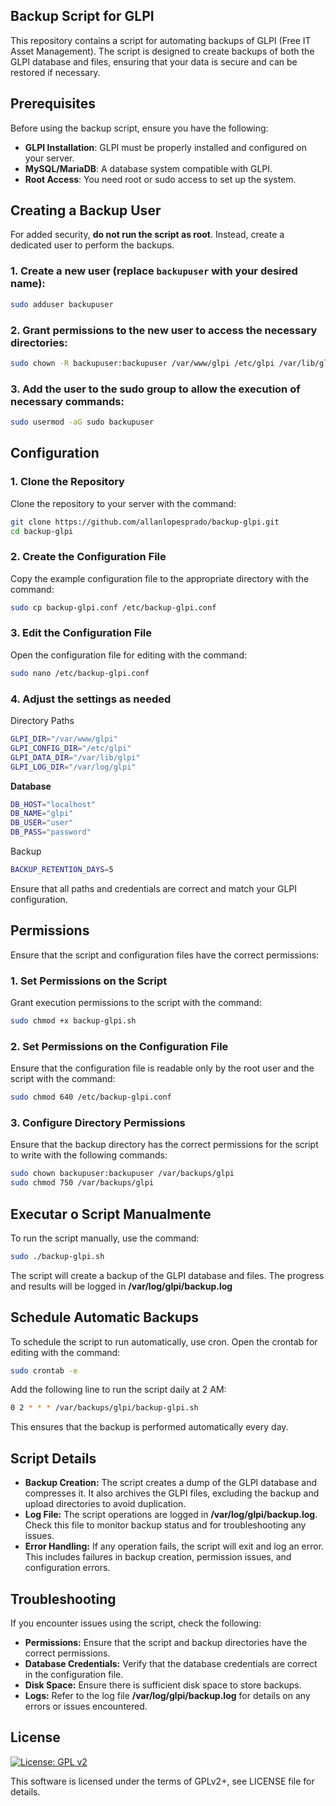 ## Backup Script for GLPI

This repository contains a script for automating backups of GLPI (Free IT Asset Management). The script is designed to create backups of both the GLPI database and files, ensuring that your data is secure and can be restored if necessary.

## Prerequisites

Before using the backup script, ensure you have the following:

- **GLPI Installation**: GLPI must be properly installed and configured on your server.
- **MySQL/MariaDB**: A database system compatible with GLPI.
- **Root Access**: You need root or sudo access to set up the system.

## Creating a Backup User

For added security, **do not run the script as root**. Instead, create a dedicated user to perform the backups.

### 1. Create a new user (replace `backupuser` with your desired name):

```bash
sudo adduser backupuser
```

### 2. Grant permissions to the new user to access the necessary directories:

```bash
sudo chown -R backupuser:backupuser /var/www/glpi /etc/glpi /var/lib/glpi /var/log/glpi
```

### 3. Add the user to the sudo group to allow the execution of necessary commands:

```bash
sudo usermod -aG sudo backupuser
```

## Configuration

### 1. Clone the Repository

Clone the repository to your server with the command:

```bash
git clone https://github.com/allanlopesprado/backup-glpi.git
cd backup-glpi
```

### 2. Create the Configuration File
Copy the example configuration file to the appropriate directory with the command:

```bash
sudo cp backup-glpi.conf /etc/backup-glpi.conf
```

### 3. Edit the Configuration File
Open the configuration file for editing with the command:

```bash
sudo nano /etc/backup-glpi.conf
```

### 4. Adjust the settings as needed

Directory Paths
```bash
GLPI_DIR="/var/www/glpi"
GLPI_CONFIG_DIR="/etc/glpi"
GLPI_DATA_DIR="/var/lib/glpi"
GLPI_LOG_DIR="/var/log/glpi"
```

**Database**
```bash
DB_HOST="localhost"
DB_NAME="glpi"
DB_USER="user"
DB_PASS="password"
```
Backup
```bash
BACKUP_RETENTION_DAYS=5
```

Ensure that all paths and credentials are correct and match your GLPI configuration.

## Permissions
Ensure that the script and configuration files have the correct permissions:

### 1. Set Permissions on the Script
Grant execution permissions to the script with the command:

```bash
sudo chmod +x backup-glpi.sh
```

### 2. Set Permissions on the Configuration File
Ensure that the configuration file is readable only by the root user and the script with the command:

```bash
sudo chmod 640 /etc/backup-glpi.conf
```

### 3. Configure Directory Permissions
Ensure that the backup directory has the correct permissions for the script to write with the following commands:

```bash
sudo chown backupuser:backupuser /var/backups/glpi
sudo chmod 750 /var/backups/glpi
```
## Executar o Script Manualmente

To run the script manually, use the command:

```bash
sudo ./backup-glpi.sh
```

The script will create a backup of the GLPI database and files. The progress and results will be logged in **/var/log/glpi/backup.log**

## Schedule Automatic Backups

To schedule the script to run automatically, use cron. Open the crontab for editing with the command:

```bash
sudo crontab -e
```

Add the following line to run the script daily at 2 AM:

```bash
0 2 * * * /var/backups/glpi/backup-glpi.sh
```

This ensures that the backup is performed automatically every day.

## Script Details
- **Backup Creation:** The script creates a dump of the GLPI database and compresses it. It also archives the GLPI files, excluding the backup and upload directories to avoid duplication.
- **Log File:** The script operations are logged in **/var/log/glpi/backup.log**. Check this file to monitor backup status and for troubleshooting any issues.
- **Error Handling:** If any operation fails, the script will exit and log an error. This includes failures in backup creation, permission issues, and configuration errors.

## Troubleshooting

If you encounter issues using the script, check the following:
- **Permissions:** Ensure that the script and backup directories have the correct permissions.
- **Database Credentials:** Verify that the database credentials are correct in the configuration file.
- **Disk Space:** Ensure there is sufficient disk space to store backups.
- **Logs:** Refer to the log file **/var/log/glpi/backup.log** for details on any errors or issues encountered.

## License

[![License: GPL v2](https://img.shields.io/badge/License-GPL%20v2-blue.svg)](https://www.gnu.org/licenses/old-licenses/gpl-2.0.en.html)

This software is licensed under the terms of GPLv2+, see LICENSE file for
details.
